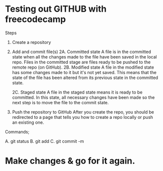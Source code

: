 # Testing out GITHUB with freecodecamp

Steps
1. Create a repository
2. Add and commit file(s)
    2A. Committed state
            A file is in the committed state when all the changes made to the file have been saved in the local repo. Files in the committed stage are files ready to be pushed to the remote repo (on GitHub).
    2B. Modified state
            A file in the modified state has some changes made to it but it's not yet saved. This means that the state of the file has been altered from its previous state in the committed state.

    2C. Staged state
            A file in the staged state means it is ready to be committed. In this state, all necessary changes have been made so the next step is to move the file to the commit state.

3. Push the repository to GitHub
    After you create the repo, you should be redirected to a page that tells you how to create a repo locally or push an existing one.

Commands;

A. git status
B. git add
C. git commit -m

# Make changes & go for it again.